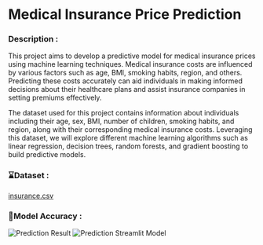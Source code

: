 # Medical Insurance Price Prediction

### Description :
This project aims to develop a predictive model for medical insurance prices using machine learning techniques. Medical insurance costs are influenced by various factors such as age, BMI, smoking habits, region, and others. Predicting these costs accurately can aid individuals in making informed decisions about their healthcare plans and assist insurance companies in setting premiums effectively.

The dataset used for this project contains information about individuals including their age, sex, BMI, number of children, smoking habits, and region, along with their corresponding medical insurance costs. Leveraging this dataset, we will explore different machine learning algorithms such as linear regression, decision trees, random forests, and gradient boosting to build predictive models.

### ⌛Dataset :
[insurance.csv](https://github.com/sriramdharnish/Medical_insurance_Price_Prediction/files/14360402/insurance.csv)

### 🎯Model Accuracy :
![Prediction Result](https://github.com/user-attachments/assets/ec140e56-65f4-40fa-a4c8-59d1a03d4525)
![Prediction Streamlit Model](https://github.com/user-attachments/assets/e45525a9-1967-4556-a99b-15a8cc5e082b)





